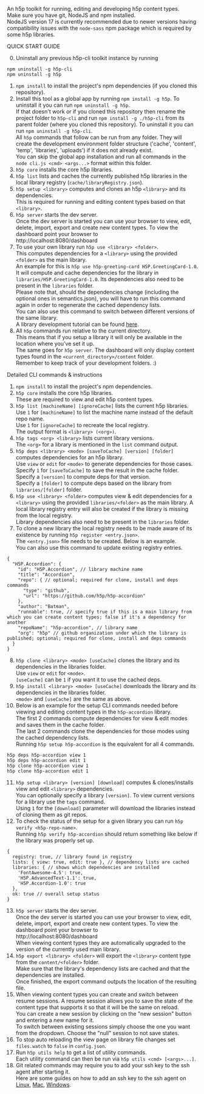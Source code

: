 An h5p toolkit for running, editing and developing h5p content types.  
Make sure you have git, NodeJS and npm installed.  
NodeJS version 17 is currently recommended due to newer versions having compatibility issues with the `node-sass` npm package which is required by some h5p libraries.  

QUICK START GUIDE

0. Uninstall any previous h5p-cli toolkit instance by running  
```
npm uninstall -g h5p-cli
npm uninstall -g h5p
```  
1. `npm install` to install the project's npm dependencies (if you cloned this repository).  
2. Install this tool as a global app by running `npm install -g h5p`. To uninstall it you can run `npm uninstall -g h5p`.  
If that doesn't work or if you cloned this repository then rename the project folder to `h5p-cli` and run `npm install -g ./h5p-cli` from its parent folder (where you cloned this repository). To uninstall it you can run `npm uninstall -g h5p-cli`.  
All `h5p` commands that follow can be run from any folder. They will create the development environment folder structure ('cache', 'content', 'temp', 'libraries', 'uploads') if it does not already exist.  
You can skip the global app installation and run all commands in the `node cli.js <cmd> <args...>` format within this folder.  
3. `h5p core` installs the core h5p libraries.  
4. `h5p list` lists and caches the currently published h5p libraries in the local library registry (`cache/libraryRegistry.json`).  
5. `h5p setup <library>` computes and clones an h5p `<library>` and its dependencies.  
This is required for running and editing content types based on that `<library>`.  
6. `h5p server` starts the dev server.  
Once the dev server is started you can use your browser to view, edit, delete, import, export and create new content types. To view the dashboard point your browser to  
http://localhost:8080/dashboard  
7. To use your own library run `h5p use <library> <folder>`.  
This computes dependencies for a `<library>` using the provided `<folder>` as the main library.  
An example for this is `h5p use h5p-greeting-card H5P.GreetingCard-1.0`. It will compute and cache dependencies for the library in `libraries/H5P.GreetingCard-1.0`. Its dependencies also need to be present in the `libraries` folder.  
Please note that, should the dependencies change (including the optional ones in semantics.json), you will have to run this command again in order to regenerate the cached dependency lists.  
You can also use this command to switch between different versions of the same library.  
A library development tutorial can be found [here](https://h5p.org/library-development).  
8. All `h5p` commands run relative to the current directory.  
This means that if you setup a library it will only be available in the location where you've set it up.  
The same goes for `h5p server`. The dashboard will only display content types found in the `<current_directory>/content` folder.  
Remember to keep track of your development folders. :)  

Detailed CLI commands & instructions

1. `npm install` to install the project's npm dependencies.  
2. `h5p core` installs the core h5p libraries.  
These are required to view and edit h5p content types.  
3. `h5p list [machineName] [ignoreCache]` lists the current h5p libraries.  
Use `1` for `[machineName]` to list the machine name instead of the default repo name.  
Use `1` for `[ignoreCache]` to recreate the local registry.  
The output format is `<library> (<org>)`.  
4. `h5p tags <org> <library>` lists current library versions.  
The `<org>` for a library is mentioned in the `list` command output.  
5. `h5p deps <library> <mode> [saveToCache] [version] [folder]` computes dependencies for an h5p library.  
Use `view` or `edit` for `<mode>` to generate dependencies for those cases.  
Specify `1` for `[saveToCache]` to save the result in the cache folder.  
Specify a `[version]` to compute deps for that version.  
Specify a `[folder]` to compute deps based on the library from `libraries/[folder]` folder.  
6. `h5p use <library> <folder>` computes view & edit dependencies for a `<library>` using the provided `libraries/<folder>` as the main library. A local library registry entry will also be created if the library is missing from the local registry.  
Library dependencies also need to be present in the `libraries` folder.  
7. To clone a new library the local registry needs to be made aware of its existence by running `h5p register <entry.json>`.  
The `<entry.json>` file needs to be created. Below is an example.  
You can also use this command to update existing registry entries.  
```
{
  "H5P.Accordion": {
    "id": "H5P.Accordion", // library machine name
    "title": "Accordion",
    "repo": { // optional; required for clone, install and deps commands
      "type": "github",
      "url": "https://github.com/h5p/h5p-accordion"
    },
    "author": "Batman",
    "runnable": true, // specify true if this is a main library from which you can create content types; false if it's a dependency for another
    "repoName": "h5p-accordion", // library name
    "org": "h5p" // github organization under which the library is published; optional; required for clone, install and deps commands
  }
}
```
8. `h5p clone <library> <mode> [useCache]` clones the library and its dependencies in the libraries folder.  
Use `view` or `edit` for `<mode>`.  
`[useCache]` can be `1` if you want it to use the cached deps.  
9. `h5p install <library> <mode> [useCache]` downloads the library and its dependencies in the libraries folder.  
`<mode>` and `[useCache]` are the same as above.  
10. Below is an example for the setup CLI commands needed before viewing and editing content types in the `h5p-accordion` library.  
The first 2 commands compute dependencies for view & edit modes and saves them in the cache folder.  
The last 2 commands clone the dependencies for those modes using the cached dependency lists.  
Running `h5p setup h5p-accordion` is the equivalent for all 4 commands.  
```
h5p deps h5p-accordion view 1
h5p deps h5p-accordion edit 1
h5p clone h5p-accordion view 1
h5p clone h5p-accordion edit 1
```
11. `h5p setup <library> [version] [download]` computes & clones/installs view and edit `<library>` dependencies.  
You can optionally specify a library `[version]`. To view current versions for a library use the `tags` command.  
Using `1` for the `[download]` parameter will download the libraries instead of cloning them as git repos.  
12. To check the status of the setup for a given library you can run `h5p verify <h5p-repo-name>`.  
Running `h5p verify h5p-accordion` should return something like below if the library was properly set up.  
```
{
  registry: true, // library found in registry
  lists: { view: true, edit: true }, // dependency lists are cached
  libraries: { // shows which dependencies are installed
    'FontAwesome-4.5': true,
    'H5P.AdvancedText-1.1': true,
    'H5P.Accordion-1.0': true
  },
  ok: true // overall setup status
}

```
13. `h5p server` starts the dev server.  
Once the dev server is started you can use your browser to view, edit, delete, import, export and create new content types. To view the dashboard point your browser to  
http://localhost:8080/dashboard  
When viewing content types they are automatically upgraded to the version of the currently used main library.  
14. `h5p export <library> <folder>` will export the `<library>` content type from the `content/<folder>` folder.  
Make sure that the library's dependency lists are cached and that the dependencies are installed.  
Once finished, the export command outputs the location of the resulting file.  
15. When viewing content types you can create and switch between resume sessions. A resume session allows you to save the state of the content type that supports it so that it will be the same on reload.  
You can create a new session by clicking on the "new session" button and entering a new name for it.  
To switch between existing sessions simply choose the one you want from the dropdown. Choose the "null" session to not save states.  
16. To stop auto reloading the view page on library file changes set `files.watch` to `false` in `config.json`.  
17. Run `h5p utils help` to get a list of utility commands.  
Each utility command can then be run via `h5p utils <cmd> [<args>...]`.  
18. Git related commands may require you to add your ssh key to the ssh agent after starting it.  
Here are some guides on how to add an ssh key to the ssh agent on [Linux](https://docs.github.com/en/enterprise-cloud@latest/authentication/connecting-to-github-with-ssh/generating-a-new-ssh-key-and-adding-it-to-the-ssh-agent#adding-your-ssh-key-to-the-ssh-agent), [Mac](https://docs.github.com/en/enterprise-cloud@latest/authentication/connecting-to-github-with-ssh/generating-a-new-ssh-key-and-adding-it-to-the-ssh-agent?platform=mac#adding-your-ssh-key-to-the-ssh-agent), [Windows](https://docs.github.com/en/enterprise-cloud@latest/authentication/connecting-to-github-with-ssh/generating-a-new-ssh-key-and-adding-it-to-the-ssh-agent?platform=windows#adding-your-ssh-key-to-the-ssh-agent).  
